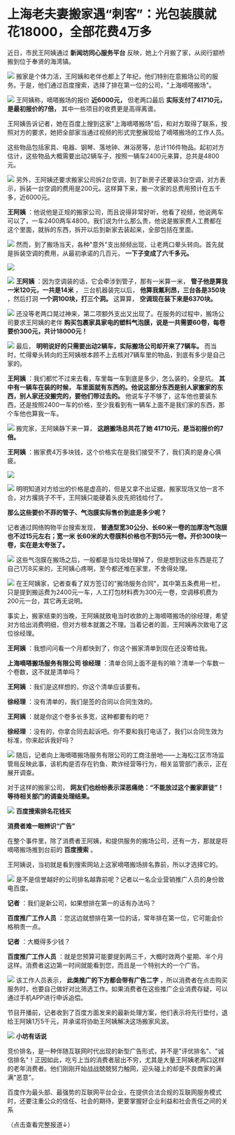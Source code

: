 # 上海老夫妻搬家遇“刺客”：光包装膜就花18000，全部花费4万多

近日，市民王阿姨通过 **新闻坊同心服务平台** 反映，她上个月搬了家，从闵行颛桥搬到位于奉贤的海湾镇。

![](https://inews.gtimg.com/newsapp_bt/0/15775259692/1000)
搬家是个体力活，王阿姨和老伴也都上了年纪，他们特别在意搬场公司的服务。于是，他们通过百度搜索，选择了排在第一位的公司，"上海嘀嗒搬场"。

![](https://inews.gtimg.com/newsapp_bt/0/15775259693/1000)
王阿姨称，嘀嗒搬场的报价 **近6000元，** 但老两口最后 **实际支付了41710元，是最初报价的7倍，** 其中一些项目的收费更是高得离谱。

王阿姨告诉记者，她在百度上搜到这家"上海嘀嗒搬场"后，和对方取得了联系，按照对方的要求，她把全部家当通过视频的形式完整展现给了嘀嗒搬场的工作人员。

这些物品包括家具、电器、钢琴、落地钟、淋浴房等，总计116件物品。起初对方估计，这些物品大概需要出动2辆车子，按照一辆车2400元来算，总共是4800元。

![](https://inews.gtimg.com/newsapp_bt/0/15775259749/1000)
另外，王阿姨还要求搬家公司拆2台空调，到了新房子还要装3台空调，对方表示，拆装一台空调的费用是200元。这样算下来，搬一次家的总费用预计在五千多，近6000元。

**王阿姨**
：他说他是正规的搬家公司，而且说得非常好听，他看了视频，他说两车可以了，一车2400两车4800。我们说为什么那么贵，他说是搬家费人工费都在这个里面，就拆的东西，拆开以后到新家去装起来，全部包括在里面。

![](https://inews.gtimg.com/newsapp_bt/0/15775259752/1000)
然而，到了搬场当天，各种"意外"支出频频出现，让老两口晕头转向。首先就是拆装空调的费用，从最初承诺的几百元， **一下子变成了六千多元。**

![](https://inews.gtimg.com/newsapp_bt/0/15775259754/1000)

![](https://inews.gtimg.com/newsapp_bt/0/15775259803/1000)
**王阿姨** ：因为空调装的话，它会牵涉到管子，那有一米算一米， **管子他是算我一米120元，一共是14米** ， 三台机器装完以后，
**他算我氟利昂，三台各是350块** ，然后打洞 **一个洞100块，打三个洞。** 这算算， **空调现在装下来是6370块。**

![](https://inews.gtimg.com/newsapp_bt/0/15775259804/1000)
还没等老两口晃过神来，第二项额外支出又出现了。在服务的过程中，搬场公司要求王阿姨的老伴
**购买包裹家具家电的塑料气泡膜，说是一共需要60卷，每卷要价300元，共计18000元！**

![](https://inews.gtimg.com/newsapp_bt/0/15775259806/1000)
最后， **明明说好的只需要出动2辆车，实际搬场公司却开来了7辆车。** 而当时，忙得晕头转向的王阿姨根本顾不上去核对7辆车里的物品，到底有多少是自己家的。

**王阿姨** ：我们都忙不过来去看，车里每一车到底是多少，怎么装的，全是坑。 **其中有一辆车在装的时候，
车里面就有东西的。他说这部分东西是别人家搬家的东西，别人家还没搬完的，要他们带过去的。**
他说车子不够了，这车他也要装东西，还是按照2400一车的价格，至少我看到有一辆车上面不是我们家的东西，那个车他也算我一车。

![](https://inews.gtimg.com/newsapp_bt/0/15775259858/1000)
搬完家，王阿姨静下来一算， **这趟搬场总共花了她 41710元，是当初报价的7倍。**

**王阿姨** ：搬家费4万多块钱，这个价格实在是我们接受不了，我们真的是身心俱疲。

![](https://inews.gtimg.com/newsapp_bt/0/15775259862/1000)

![](https://inews.gtimg.com/newsapp_bt/0/15775259863/1000)
明明知道对方给出的价格是虚高的，但是又拿不出证据，搬家现场又怕一言不合，对方撂挑子不干，王阿姨只能硬着头皮先把钱给付了。

**那么这些要价不菲的管子、气泡膜实际售价到底是多少呢？**

记者通过网络购物平台搜索发现， **普通型宽30公分、长60米一卷的加厚泡气泡膜也不过15元左右；宽一米
长60米的大卷膜料价格也不到55元一卷。开价300块一卷，实在是太夸张了。**

![](https://inews.gtimg.com/newsapp_bt/0/15775259907/1000)
这些气泡膜在搬场之后，一般都是当垃圾处理掉了，但是想到这些东西是花了自己1万8买来的，王阿姨心疼啊，至今都还堆在家里，不舍得处理。

![](https://inews.gtimg.com/newsapp_bt/0/15775259909/1000)
在王阿姨家，记者查看了双方签订的"搬场服务合同"，其中第五条费用一栏，只是提到搬运费为2400元一车，人工打包材料费为300元一卷，空调移机费为200元一台，其它再无说明。

事实上，搬家结束的当晚，王阿姨就致电当时收款的上海嘀嗒搬场的徐经理，希望对方给出消费明细，但对方根本就置之不理。当着记者的面，王阿姨再次致电了这位徐经理。

**王阿姨** ：我想问问看一个月都快到了，你这个搬家清单到现在还没寄给我。

**上海嘀嗒搬场服务有限公司 徐经理** ：清单合同上面不是有的嘛？清单一个车数一个卷数，这不就是清单吗？

**王阿姨** ：我们是这样想的，你这个清单应该要有。

**徐经理** ：没有清单的，我们是签的合同以合同生效的。

**王阿姨** ：就是你这个卷多长多宽，这种都要有的吧？

**徐经理** ：没有的，你拿合同去起诉吧。你不要和我打电话了，我们以合同生效为标准，你来起诉我好吗？

![](https://inews.gtimg.com/newsapp_bt/0/15775259911/1000)
随后，记者向上海嘀嗒搬场服务有限公司的工商注册地——上海松江区市场监管局反映此事，该机构是否存在钓鱼、欺诈经营等行为，相关监管部门表示，正在展开调查。

对于这样的搬家公司， **网友们也纷纷表示深恶痛绝：“不能放过这个搬家匪徒”！等待相关部门的调查处理结果。**

![](https://inews.gtimg.com/newsapp_bt/0/15775259963/1000)
**百度搜索排名花钱买**

**消费者难一眼辨识“广告”**

在整个事件里，除了消费者王阿姨，和提供服务的搬场公司，还有一方，那就是将嘀嗒搬场推到台前的 **百度搜索** 。

王阿姨说，当初就是看到搜索网站上这家嘀嗒搬场排名靠前，所以才选择它的。

![](https://inews.gtimg.com/newsapp_bt/0/15775259964/1000)
是不是信誉越好的公司排名越靠前呢？记者以一名企业营销推广人员的身份致电百度。

**记者** ：我们是新公司，如果想排在第一的话有办法吗？

**百度推广工作人员** ：您这边就想排在第一位的话，常年排在第一位，它可能会价格稍贵一点。

**记者** ：大概得多少钱？

**百度推广工作人员** ：就是您预算可能要提到两三千，大概时效两个星期、半个月这样。消费者这边第一时间就能看到您，而且是一个特别大的一个广告。

![](https://inews.gtimg.com/newsapp_bt/0/15775259966/1000)
该工作人员表示， **此类推广的下方都会带有广告二字**
，所以消费者在点击购买服务时，也要自己做好对比筛选工作。如果消费者在这些推广企业消费存疑，可以通过手机APP进行申诉追偿。

节目开播前，记者收到了百度方面发来的最新处理方案，他们表示将先行垫付，退给王阿姨1万5千元，并承诺将协助王阿姨解决这场搬家风波。

![](https://inews.gtimg.com/newsapp_bt/0/15775260016/1000)
**小坊有话说**

竞价排名，是一种伴随互联网时代出现的新型广告形式，并不是"评优排名"、"诚信排名"！正因如此，吃亏上当的消费者层出不穷，尤其是大量王阿姨老两口这样的老年消费者。他们刚刚开始战战兢兢努力触网，迎头碰上的却是不良商家的满满"恶意"。

百度作为最头部、最强势的互联网平台企业，在提供合法合规的互联网服务模式时，还要注重公众的信任、社会的期待，更要掌握好企业利益和社会责任之间的关系

（点击查看完整报道↓）


